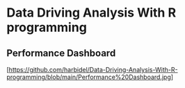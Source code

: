 # Data Driving Analysis With R programming

## Performance Dashboard

[https://github.com/harbidel/Data-Driving-Analysis-With-R-programming/blob/main/Performance%20Dashboard.jpg]
